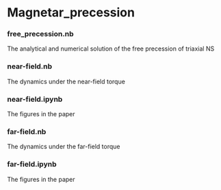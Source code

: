 # Magnetar_precession

### free_precession.nb

The analytical and numerical solution of the free precession of triaxial NS

### near-field.nb

The dynamics under the near-field torque

### near-field.ipynb

The figures in the paper 

### far-field.nb

The dynamics under the far-field torque

### far-field.ipynb

The figures in the paper
